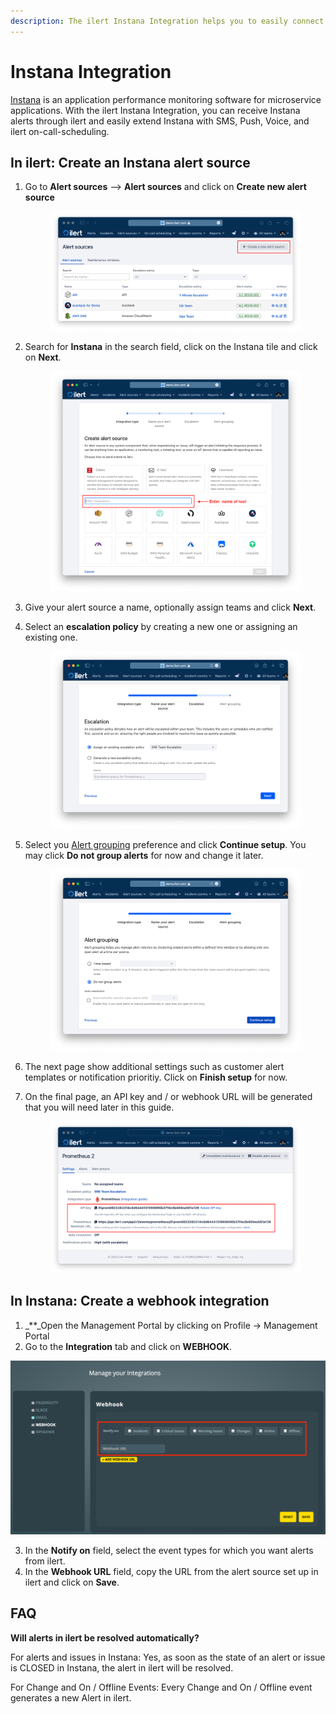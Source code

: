 ```yaml
---
description: The ilert Instana Integration helps you to easily connect ilert with Instana.
---
```


# Instana Integration

[Instana](https://www.instana.com/) is an application performance monitoring software for microservice applications. With the ilert Instana Integration, you can receive Instana alerts through ilert and easily extend Instana with SMS, Push, Voice, and ilert on-call-scheduling.

## In ilert: Create an Instana alert source <a href="#create-alarm-source" id="create-alarm-source"></a>

1.  Go to **Alert sources** --> **Alert sources** and click on **Create new alert source**

    <figure><img src="../../.gitbook/assets/Screenshot 2023-08-28 at 10.21.10.png" alt=""><figcaption></figcaption></figure>
2.  Search for **Instana** in the search field, click on the Instana tile and click on **Next**.&#x20;

    <figure><img src="../../.gitbook/assets/Screenshot 2023-08-28 at 10.24.23.png" alt=""><figcaption></figcaption></figure>
3. Give your alert source a name, optionally assign teams and click **Next**.
4.  Select an **escalation policy** by creating a new one or assigning an existing one.

    <figure><img src="../../.gitbook/assets/Screenshot 2023-08-28 at 11.37.47.png" alt=""><figcaption></figcaption></figure>
5.  Select you [Alert grouping](../../alerting/alert-sources.md#alert-grouping) preference and click **Continue setup**. You may click **Do not group alerts** for now and change it later.&#x20;

    <figure><img src="../../.gitbook/assets/Screenshot 2023-08-28 at 11.38.24.png" alt=""><figcaption></figcaption></figure>
6. The next page show additional settings such as customer alert templates or notification prioritiy. Click on **Finish setup** for now.
7.  On the final page, an API key and / or webhook URL will be generated that you will need later in this guide.

    <figure><img src="../../.gitbook/assets/Screenshot 2023-08-28 at 11.47.34 (1).png" alt=""><figcaption></figcaption></figure>

## In Instana: Create a webhook integration <a href="#create-webhook-integration" id="create-webhook-integration"></a>

1. \_\*\*\_Open the Management Portal by clicking on Profile → Management Portal
2. Go to the **Integration** tab and click on **WEBHOOK**.

![](../../.gitbook/assets/i1-3.png)

3. In the **Notify on** field, select the event types for which you want alerts from ilert.
4. In the **Webhook URL** field, copy the URL from the alert source set up in ilert and click on **Save**.

## FAQ <a href="#faq" id="faq"></a>

**Will alerts in ilert be resolved automatically?**

For alerts and issues in Instana: Yes, as soon as the state of an alert or issue is CLOSED in Instana, the alert in ilert will be resolved.

For Change and On / Offline Events: Every Change and On / Offline event generates a new Alert in ilert.
